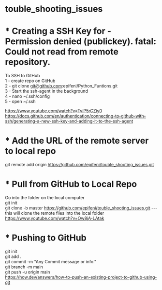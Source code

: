 # touble_shooting_issues

# * Creating a SSH Key for -  Permission denied (publickey). fatal: Could not read from remote repository. <br />

To SSH to GitHub  <br />
1 - create repo on GitHub  <br />
2 - git clone git@github.com:epifeni/Python_Funtions.git  <br />
3 - Start the ssh-agent in the background  <br />
4 - nano ~/.ssh/config  <br />
5 - open ~/.ssh  <br />

https://www.youtube.com/watch?v=TviP5rCZiy0  <br />
https://docs.github.com/en/authentication/connecting-to-github-with-ssh/generating-a-new-ssh-key-and-adding-it-to-the-ssh-agent  <br />

# * Add the URL of the remote server to local repo  <br />
git remote add origin https://github.com/epifeni/touble_shooting_issues.git  <br />

# * Pull from GitHub to Local Repo  <br />
Go into the folder on the local computer  <br />
git init  <br />
git clone -b master https://github.com/epifeni/touble_shooting_issues.git --- this will clone the remote files into the local folder  <br />
https://www.youtube.com/watch?v=Ow8jA-LAtak  <br />

# * Pushing to GitHub  <br />
git init  <br />
git add .  <br />
git commit -m "Any Commit message or info."  <br />
git branch -m main  <br />
git push -u origin main  <br />
https://how.dev/answers/how-to-push-an-existing-project-to-github-using-git  <br />
